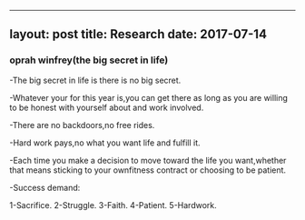 
---
layout: post
title: Research
date: 2017-07-14
---

### oprah winfrey(the big secret in life)

-The big secret in life is  there is no big secret.

-Whatever your for this year is,you can get there as long as you are willing to be honest with yourself about and work involved.

-There are no backdoors,no free rides.

-Hard work pays,no what you want life and fulfill it.

-Each time you make a decision  to move toward the life you want,whether that means sticking to your ownfitness contract or choosing to be patient.

-Success demand:

1-Sacrifice.
2-Struggle.
3-Faith.
4-Patient.
5-Hardwork.		
			
			

			







 
